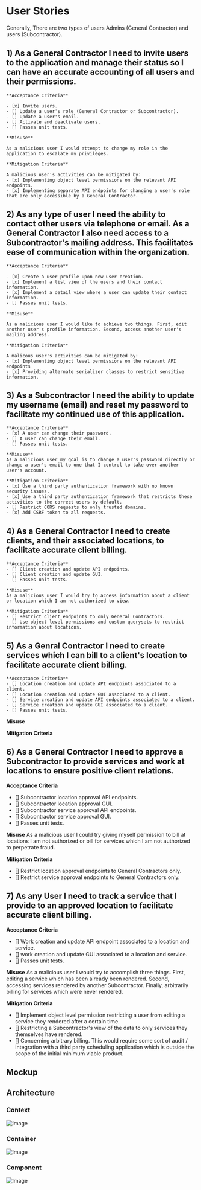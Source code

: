 # User Stories

Generally, There are two types of users Admins (General Contractor) and users (Subcontractor).

## 1) As a General Contractor I need to invite users to the application and manage their status so I can have an accurate accounting of all users and their permissions.

    **Acceptance Criteria**

    - [x] Invite users.
    - [] Update a user's role (General Contractor or Subcontractor).
    - [] Update a user's email.
    - [] Activate and deactivate users.
    - [] Passes unit tests.

    **Misuse**

    As a malicious user I would attempt to change my role in the application to escalate my privileges.

    **Mitigation Criteria**

    A malicious user's activities can be mitigated by:
    - [x] Implementing object level permissions on the relevant API endpoints.
    - [x] Implementing separate API endpoints for changing a user's role that are only accessible by a General Contractor.

## 2) As any type of user I need the ability to contact other users via telephone or email. As a General Contractor I also need access to a Subcontractor's mailing address. This facilitates ease of communication within the organization.

    **Acceptance Criteria**

    - [x] Create a user profile upon new user creation.
    - [x] Implement a list view of the users and their contact information.
    - [x] Implement a detail view where a user can update their contact information.
    - [] Passes unit tests.

    **Misuse**

    As a malicious user I would like to achieve two things. First, edit another user's profile information. Second, access another user's mailing address.

    **Mitigation Criteria**

    A malicous user's activities can be mitigated by:
    - [x] Implementing object level permissions on the relevant API endpoints
    - [x] Providing alternate serializer classes to restrict sensitive information.

## 3) As a Subcontractor I need the ability to update my username (email) and reset my password to facilitate my continued use of this application.

    **Acceptance Criteria**
    - [x] A user can change their password.
    - [] A user can change their email.
    - [] Passes unit tests.

    **Misuse**
    As a malicious user my goal is to change a user's password directly or change a user's email to one that I control to take over another user's account.

    **Mitigation Criteria**
    - [x] Use a third party authentication framework with no known security issues.
    - [x] Use a third party authentication framework that restricts these activities to the correct users by default.
    - [] Restrict CORS requests to only trusted domains.
    - [x] Add CSRF token to all requests.

## 4) As a General Contractor I need to create clients, and their associated locations, to facilitate accurate client billing.

    **Acceptance Criteria**
    - [] Client creation and update API endpoints.
    - [] Client creation and update GUI.
    - [] Passes unit tests.

    **Misuse**
    As a malicious user I would try to access information about a client or location which I am not authorized to view.

    **Mitigation Criteria**
    - [] Restrict client endpoints to only General Contractors.
    - [] Use object level permissions and custom querysets to restrict information about locations.


## 5) As a Genral Contractor I need to create services which I can bill to a client's location to facilitate accurate client billing.

    **Acceptance Criteria**
    - [] Location creation and update API endpoints associated to a client.
    - [] Location creation and update GUI associated to a client.
    - [] Service creation and update API endpoints associated to a client.
    - [] Service creation and update GUI associated to a client.
    - [] Passes unit tests.

**Misuse**

**Mitigation Criteria**

## 6) As a General Contractor I need to approve a Subcontractor to provide services and work at locations to ensure positive client relations.

**Acceptance Criteria**
- [] Subcontractor location approval API endpoints.
- [] Subcontractor location approval GUI.
- [] Subcontractor service approval API endpoints.
- [] Subcontractor service approval GUI.
- [] Passes unit tests.

**Misuse**
As a malicious user I could try giving myself permission to bill at locations I am not authorized or bill for services which I am not authorized to perpetrate fraud.

**Mitigation Criteria**
- [] Restrict location approval endpoints to General Contractors only.
- [] Restrict service approval endpoints to General Contractors only.

## 7) As any User I need to track a service that I provide to an approved location to facilitate accurate client billing.

**Acceptance Criteria**
- [] Work creation and update API endpoint associated to a location and service.
- [] work creation and update GUI associated to a location and service.
- [] Passes unit tests.

**Misuse**
As a malicious user I would try to accomplish three things. First, editing a service which has been already been rendered. Second, accessing services rendered by another Subcontractor. Finally, arbitrarily billing for services which were never rendered.

**Mitigation Criteria**
- [] Implement object level permission restricting a user from editing a service they rendered after a certain time.
- [] Restricting a Subcontractor's view of the data to only services they themselves have rendered.
- [] Concerning arbitrary billing. This would require some sort of audit / integration with a third party scheduling application which is outside the scope of the initial minimum viable product.


## Mockup


## Architecture

### Context

![Image](./diagrams/context.drawio.svg)

### Container

![Image](./diagrams/containers.drawio.svg)

### Component

![Image](./diagrams/component.drawio.svg)